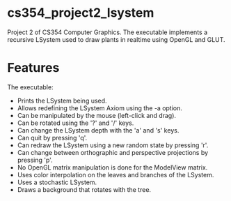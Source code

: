 cs354_project2_lsystem
======================

Project 2 of CS354 Computer Graphics.
The executable implements a recursive LSystem used to draw plants in realtime
using OpenGL and GLUT.

Features
========
The executable:
 * Prints the LSystem being used.
 * Allows redefining the LSystem Axiom using the -a option.
 * Can be manipulated by the mouse (left-click and drag).
 * Can be rotated using the '?' and '/' keys.
 * Can change the LSystem depth with the 'a' and 's' keys.
 * Can quit by pressing 'q'.
 * Can redraw the LSystem using a new random state by pressing 'r'.
 * Can change between orthographic and perspective projections by pressing 'p'.
 * No OpenGL matrix manipulation is done for the ModelView matrix.
 * Uses color interpolation on the leaves and branches of the LSystem.
 * Uses a stochastic LSystem.
 * Draws a background that rotates with the tree.


